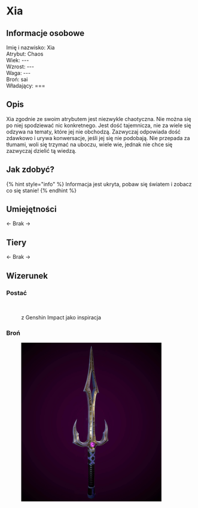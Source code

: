 # Xia

## Informacje osobowe

Imię i nazwisko: Xia\
Atrybut: Chaos\
Wiek: ---\
Wzrost: ---\
Waga: ---\
Broń: sai\
Władający: ===

## Opis

Xia zgodnie ze swoim atrybutem jest niezwykle chaotyczna. Nie można się po niej spodziewać nic konkretnego. Jest dość tajemnicza, nie za wiele się odzywa na tematy, które jej nie obchodzą. Zazwyczaj odpowiada dość zdawkowo i urywa konwersacje, jeśli jej się nie podobają. Nie przepada za tłumami, woli się trzymać na uboczu, wiele wie, jednak nie chce się zazwyczaj dzielić tą wiedzą.

## Jak zdobyć?

{% hint style="info" %}
Informacja jest ukryta, pobaw się światem i zobacz co się stanie!
{% endhint %}

## Umiejętności

<- Brak ->

## Tiery

<- Brak ->

## Wizerunek

### Postać

<figure><img src="../../.gitbook/assets/image (14).png" alt="" width="563"><figcaption><p>z Genshin Impact jako inspiracja</p></figcaption></figure>

### Broń

<figure><img src="../../.gitbook/assets/image (15).png" alt="" width="375"><figcaption></figcaption></figure>
